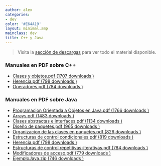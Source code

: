 ```yaml
---
author: alex
categories:
- dev
color: '#E64A19'
layout: minimal.amp
mainclass: dev
title: C++ y Java
---
```


> Visita la [sección de descargas][1] para ver todo el material disponible.

### Manuales en PDF sobre C++

<ul class="dlm-downloads">
<li>
<a class="download-link filetype-icon filetype-pdf" title="" href="https://elbauldelprogramador.com/clases-y-objetos/" rel="nofollow"> Clases y objetos.pdf (1707 downloads ) </a>
</li>
<li>
<a class="download-link filetype-icon filetype-pdf" title="" href="https://elbauldelprogramador.com/herencia-2/" rel="nofollow"> Herencia.pdf (798 downloads ) </a>
</li>
<li>
<a class="download-link filetype-icon filetype-pdf" title="" href="https://elbauldelprogramador.com/" rel="nofollow"> Operadores.pdf (784 downloads ) </a>
</li>
</ul>

### Manuales en PDF sobre Java

<ul class="dlm-downloads">
<li>
<a class="download-link filetype-icon filetype-pdf" title="" href="https://elbauldelprogramador.com/programacion-orientada-a-objetos-en-java/" rel="nofollow"> Programacion Orientada a Objetos en Java.pdf (1766 downloads ) </a>
</li>
<li>
<a class="download-link filetype-icon filetype-pdf" title="" href="https://elbauldelprogramador.com/" rel="nofollow"> Arrays.pdf (1483 downloads ) </a>
</li>
<li>
<a class="download-link filetype-icon filetype-pdf" title="" href="https://elbauldelprogramador.com/clases-abstractas-e-interfaces/" rel="nofollow"> Clases abstractas e interfaces.pdf (1134 downloads ) </a>
</li>
<li>
<a class="download-link filetype-icon filetype-pdf" title="" href="https://elbauldelprogramador.com/diseno-de-paquetes-de-paquetes/" rel="nofollow"> Diseño de paquetes.pdf (965 downloads ) </a>
</li>
<li>
<a class="download-link filetype-icon filetype-pdf" title="" href="https://elbauldelprogramador.com/organizacion-de-las-clases-en-paquetes/" rel="nofollow"> Organizacion de las clases en paquetes.pdf (826 downloads ) </a>
</li>
<li>
<a class="download-link filetype-icon filetype-pdf" title="" href="https://elbauldelprogramador.com/estructuras-de-control-condicionales/" rel="nofollow"> Estructuras de control condicionales.pdf (819 downloads ) </a>
</li>
<li>
<a class="download-link filetype-icon filetype-pdf" title="" href="https://elbauldelprogramador.com/" rel="nofollow"> Herencia.pdf (798 downloads ) </a>
</li>
<li>
<a class="download-link filetype-icon filetype-pdf" title="" href="https://elbauldelprogramador.com/estructuras-de-control-repetitivas-iterativas/" rel="nofollow"> Estructuras de control repetitivas-iterativas.pdf (784 downloads ) </a>
</li>
<li>
<a class="download-link filetype-icon filetype-pdf" title="" href="https://elbauldelprogramador.com/modificadores-de-acceso/" rel="nofollow"> Modificadores de acceso.pdf (779 downloads ) </a>
</li>
<li>
<a class="download-link filetype-icon filetype-zip" title="" href="https://elbauldelprogramador.com/ejemplo-pdoo-java/" rel="nofollow"> EjemploJava.zip (746 downloads ) </a>
</li>
</ul>



 [1]: https://elbauldelprogramador.com/seccion-de-descargas/ "Sección de descargas"